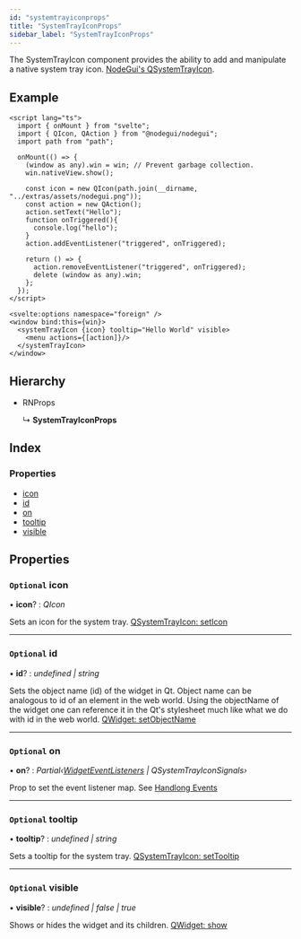```yaml
---
id: "systemtrayiconprops"
title: "SystemTrayIconProps"
sidebar_label: "SystemTrayIconProps"
---
```


The SystemTrayIcon component provides the ability to add and manipulate a native system tray icon.
[NodeGui's QSystemTrayIcon](https://docs.nodegui.org/docs/api/generated/classes/qsystemtrayicon).
## Example

```svelte
<script lang="ts">
  import { onMount } from "svelte";
  import { QIcon, QAction } from "@nodegui/nodegui";
  import path from "path";

  onMount(() => {
    (window as any).win = win; // Prevent garbage collection.
    win.nativeView.show();

    const icon = new QIcon(path.join(__dirname, "../extras/assets/nodegui.png"));
    const action = new QAction();
    action.setText("Hello");
    function onTriggered(){
      console.log("hello");
    }
    action.addEventListener("triggered", onTriggered);

    return () => {
      action.removeEventListener("triggered", onTriggered);
      delete (window as any).win;
    };
  });
</script>

<svelte:options namespace="foreign" />
<window bind:this={win}>
  <systemTrayIcon {icon} tooltip="Hello World" visible>
    <menu actions={[action]}/>
  </systemTrayIcon>
</window>
```

## Hierarchy

* RNProps

  ↳ **SystemTrayIconProps**

## Index

### Properties

* [icon](systemtrayiconprops.md#optional-icon)
* [id](systemtrayiconprops.md#optional-id)
* [on](systemtrayiconprops.md#optional-on)
* [tooltip](systemtrayiconprops.md#optional-tooltip)
* [visible](systemtrayiconprops.md#optional-visible)

## Properties

### `Optional` icon

• **icon**? : *QIcon*

Sets an icon for the system tray. [QSystemTrayIcon: setIcon](https://docs.nodegui.org/docs/api/generated/classes/qsystemtrayicon#seticon)

___

### `Optional` id

• **id**? : *undefined | string*

Sets the object name (id) of the widget in Qt. Object name can be analogous to id of an element in the web world. Using the objectName of the widget one can reference it in the Qt's stylesheet much like what we do with id in the web world. [QWidget: setObjectName](https://docs.nodegui.org/docs/api/NodeWidget#widgetsetobjectnameobjectname)

___

### `Optional` on

• **on**? : *Partial‹[WidgetEventListeners](../globals.md#widgeteventlisteners) | QSystemTrayIconSignals›*

Prop to set the event listener map. See [Handlong Events](/docs/guides/handle-events)

___

### `Optional` tooltip

• **tooltip**? : *undefined | string*

Sets a tooltip for the system tray. [QSystemTrayIcon: setTooltip](https://docs.nodegui.org/docs/api/generated/classes/qsystemtrayicon#settooltip)

___

### `Optional` visible

• **visible**? : *undefined | false | true*

Shows or hides the widget and its children. [QWidget: show](https://docs.nodegui.org/docs/api/NodeWidget#widgetshow)
